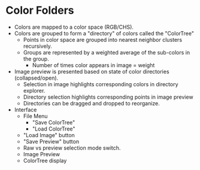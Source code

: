 # Color Folders

- Colors are mapped to a color space (RGB/CHS).
- Colors are grouped to form a "directory" of colors called the "ColorTree"
  - Points in color space are grouped into nearest neighbor clusters recursively.
  - Groups are represented by a weighted average of the sub-colors in the group.
    - Number of times color appears in image = weight
- Image preview is presented based on state of color directories (collapsed/open).
  - Selection in image highlights corresponding colors in directory explorer.
  - Directory selection highlights corresponding points in image preview
  - Directories can be dragged and dropped to reorganize.
- Interface
  - File Menu
    - "Save ColorTree"
    - "Load ColorTree"
  - "Load Image" button
  - "Save Preview" button
  - Raw vs preview selection mode switch.
  - Image Preview
  - ColorTree display
